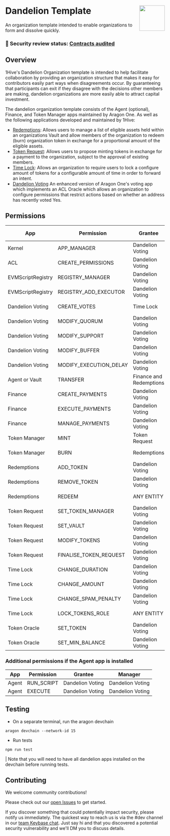 # Dandelion Template <img align="right" src="https://github.com/1Hive/website/blob/master/website/static/img/bee.png" height="80px" />

An organization template intended to enable organizations to form and dissolve quickly.

### 🚨 Security review status: [Contracts audited](https://diligence.consensys.net/audits/2019/12/dandelion-organizations/)

## Overview

1Hive's Dandelion Organization template is intended to help facilitate collaboration by providing an organization structure that makes it easy for contributors easily part ways when disagreements occur. By guaranteeing that participants can exit if they disagree with the decisions other members are making, dandelion organizations are more easily able to attract capital investment.

The dandelion organization template consists of the Agent (optional), Finance, and Token Manager apps maintained by Aragon One. As well as the following applications developed and maintained by 1Hive:

- [Redemptions](https://github.com/1Hive/redemptions-app): Allows users to manage a list of eligible assets held within an organizations Vault and allow members of the organization to redeem (burn) organization token in exchange for a proportional amount of the eligible assets.
- [Token Request](https://github.com/1Hive/token-request-app): Allows users to propose minting tokens in exchange for a payment to the organization, subject to the approval of existing members.
- [Time Lock](https://github.com/1Hive/time-lock-app): Allows an organization to require users to lock a configure amount of tokens for a configurable amount of time in order to forward an intent.
- [Dandelion Voting](https://github.com/1Hive/dandelion-voting-app) An enhanced version of Aragon One's voting app which implements an ACL Oracle which allows an organization to configure permissions that restrict actions based on whether an address has recently voted Yes.

## Permissions

| App               | Permission             | Grantee                 | Manager          | ACL Oracle       |
| ----------------- | ---------------------- | ----------------------- | ---------------- | ---------------- |
| Kernel            | APP_MANAGER            | Dandelion Voting        | Dandelion Voting | None             |
| ACL               | CREATE_PERMISSIONS     | Dandelion Voting        | Dandelion Voting | None             |
| EVMScriptRegistry | REGISTRY_MANAGER       | Dandelion Voting        | Dandelion Voting | None             |
| EVMScriptRegistry | REGISTRY_ADD_EXECUTOR  | Dandelion Voting        | Dandelion Voting | None             |
| Dandelion Voting  | CREATE_VOTES           | Time Lock               | Dandelion Voting | None             |
| Dandelion Voting  | MODIFY_QUORUM          | Dandelion Voting        | Dandelion Voting | None             |
| Dandelion Voting  | MODIFY_SUPPORT         | Dandelion Voting        | Dandelion Voting | None             |
| Dandelion Voting  | MODIFY_BUFFER          | Dandelion Voting        | Dandelion Voting | None             |
| Dandelion Voting  | MODIFY_EXECUTION_DELAY | Dandelion Voting        | Dandelion Voting | None             |
| Agent or Vault    | TRANSFER               | Finance and Redemptions | Dandelion Voting | None             |
| Finance           | CREATE_PAYMENTS        | Dandelion Voting        | Dandelion Voting | None             |
| Finance           | EXECUTE_PAYMENTS       | Dandelion Voting        | Dandelion Voting | None             |
| Finance           | MANAGE_PAYMENTS        | Dandelion Voting        | Dandelion Voting | None             |
| Token Manager     | MINT                   | Token Request           | Dandelion Voting | None             |
| Token Manager     | BURN                   | Redemptions             | Dandelion Voting | None             |
| Redemptions       | ADD_TOKEN              | Dandelion Voting        | Dandelion Voting | None             |
| Redemptions       | REMOVE_TOKEN           | Dandelion Voting        | Dandelion Voting | None             |
| Redemptions       | REDEEM                 | ANY ENTITY              | Dandelion Voting | Dandelion Voting |
| Token Request     | SET_TOKEN_MANAGER      | Dandelion Voting        | Dandelion Voting | None             |
| Token Request     | SET_VAULT              | Dandelion Voting        | Dandelion Voting | None             |
| Token Request     | MODIFY_TOKENS          | Dandelion Voting        | Dandelion Voting | None             |
| Token Request     | FINALISE_TOKEN_REQUEST | Dandelion Voting        | Dandelion Voting | None             |
| Time Lock         | CHANGE_DURATION        | Dandelion Voting        | Dandelion Voting | None             |
| Time Lock         | CHANGE_AMOUNT          | Dandelion Voting        | Dandelion Voting | None             |
| Time Lock         | CHANGE_SPAM_PENALTY    | Dandelion Voting        | Dandelion Voting | None             |
| Time Lock         | LOCK_TOKENS_ROLE       | ANY ENTITY              | Dandelion Voting | Token Oracle     |
| Token Oracle      | SET_TOKEN              | Dandelion Voting        | Dandelion Voting | None             |
| Token Oracle      | SET_MIN_BALANCE        | Dandelion Voting        | Dandelion Voting | None             |

### Additional permissions if the Agent app is installed

| App   | Permission | Grantee          | Manager          |
| ----- | ---------- | ---------------- | ---------------- |
| Agent | RUN_SCRIPT | Dandelion Voting | Dandelion Voting |
| Agent | EXECUTE    | Dandelion Voting | Dandelion Voting |



## Testing

- On a separate terminal, run the aragon devchain
```
aragon devchain --network-id 15
```

- Run tests
```
npm run test
```

| Note that you will need to have all dandelion apps installed on the devchain before running tests.

## Contributing

We welcome community contributions!

Please check out our [open Issues](https://github.com/1Hive/dandelion-org/issues) to get started.

If you discover something that could potentially impact security, please notify us immediately. The quickest way to reach us is via the #dev channel in our [team Keybase chat](https://keybase.io/team/1hive). Just say hi and that you discovered a potential security vulnerability and we'll DM you to discuss details.

